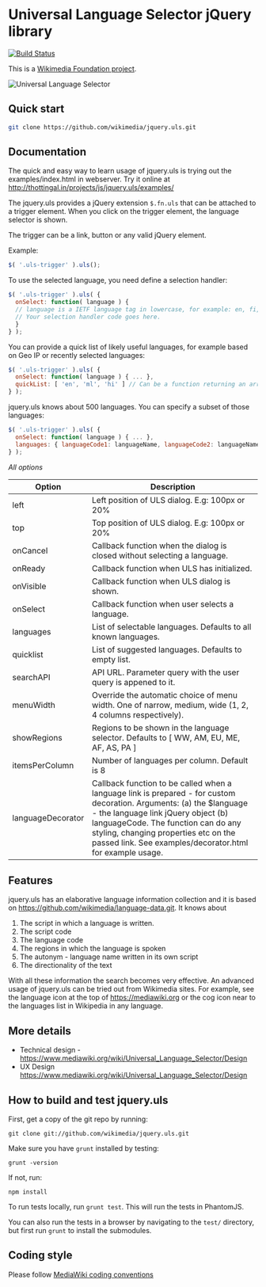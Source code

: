 Universal Language Selector jQuery library
==================================
[![Build Status](https://secure.travis-ci.org/wikimedia/jquery.uls.png)](http://travis-ci.org/wikimedia/jquery.uls)

This is a [Wikimedia Foundation project](https://www.mediawiki.org/wiki/Project_Milkshake).


![Universal Language Selector](https://upload.wikimedia.org/wikipedia/commons/a/a1/UniversalLanguageSelector-Compact.png "Universal Language Selector")

Quick start
-----------

```bash
git clone https://github.com/wikimedia/jquery.uls.git
```

Documentation
-------------

The quick and easy way to learn usage of jquery.uls is trying out the examples/index.html in webserver. Try it online at http://thottingal.in/projects/js/jquery.uls/examples/

The jquery.uls provides a jQuery extension ```$.fn.uls``` that can be attached to a trigger element. When you click on the trigger element, the language selector is shown.

The trigger can be a link, button or any valid jQuery element.

Example:
```javascript
$( '.uls-trigger' ).uls();
```

To use the selected language, you need define a selection handler:

```javascript
$( '.uls-trigger' ).uls( {
  onSelect: function( language ) {
  // language is a IETF language tag in lowercase, for example: en, fi, ku-latn
  // Your selection handler code goes here.
  }
} );
```

You can provide a quick list of likely useful languages, for example based on Geo IP or recently selected languages:

```javascript
$( '.uls-trigger' ).uls( {
  onSelect: function( language ) { ... },
  quickList: [ 'en', 'ml', 'hi' ] // Can be a function returning an array too.
} );
```

jquery.uls knows about 500 languages. You can specify a subset of those languages:

```javascript
$( '.uls-trigger' ).uls( {
  onSelect: function( language ) { ... },
  languages: { languageCode1: languageName, languageCode2: languageName2, .... },
} );
```

*All options*

| Option      | Description |
|-------------|---------------------|
| left        | Left position of ULS dialog. E.g: 100px or 20% |
| top         | Top position of ULS dialog. E.g: 100px or 20% |
| onCancel    | Callback function when the dialog is closed without selecting a language. |
| onReady     | Callback function when ULS has initialized. |
| onVisible   | Callback function when ULS dialog is shown. |
| onSelect    | Callback function when user selects a language. |
| languages   | List of selectable languages. Defaults to all known languages. |
| quicklist   | List of suggested languages. Defaults to empty list. |
| searchAPI   | API URL. Parameter query with the user query is appened to it. |
| menuWidth   | Override the automatic choice of menu width. One of narrow, medium, wide (1, 2, 4 columns respectively). |
| showRegions | Regions to be shown in the language selector. Defaults to [ WW, AM, EU, ME, AF, AS, PA ] |
| itemsPerColumn | Number of languages per column. Default is 8 |
| languageDecorator | Callback function to be called when a language link is prepared - for custom decoration. Arguments: (a) the $language - the language link jQuery object (b) languageCode. The function can do any styling, changing properties etc on the passed link. See examples/decorator.html for example usage.|


Features
--------
jquery.uls has an elaborative language information collection and it is based on https://github.com/wikimedia/language-data.git. It knows about

1. The script in which a language is written.
2. The script code
3. The language code
4. The regions in which the language is spoken
5. The autonym - language name written in its own script
6. The directionality of the text

With all these information the search becomes very effective. An advanced usage of jquery.uls can be tried out from Wikimedia sites. For example, see the language icon at the top of https://mediawiki.org or the cog icon near to the languages list in Wikipedia in any language.

More details
------------
* Technical design - https://www.mediawiki.org/wiki/Universal_Language_Selector/Design
* UX Design https://www.mediawiki.org/wiki/Universal_Language_Selector/Design


How to build and test jquery.uls
----------------------------------

First, get a copy of the git repo by running:

```shell
git clone git://github.com/wikimedia/jquery.uls.git
```

Make sure you have `grunt` installed by testing:

```shell
grunt -version
```

If not, run:

```shell
npm install
```

To run tests locally, run `grunt test`. This will run the tests in PhantomJS.

You can also run the tests in a browser by navigating to the `test/` directory, but first run `grunt` to install the submodules.

Coding style
-------------

Please follow [MediaWiki coding conventions](https://www.mediawiki.org/wiki/Manual:Coding_conventions/JavaScript)

